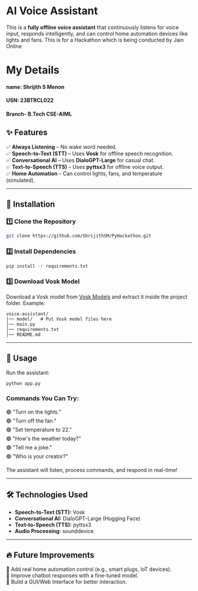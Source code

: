 # AI Voice Assistant 

This is a **fully offline voice assistant** that continuously listens for voice input, responds intelligently, and can control home automation devices like lights and fans.  This is for a Hackathon which is being conducted by Jain Online

# My Details
#### name: Shrijith S Menon
#### USN: 23BTRCL022
#### Branch- B.Tech CSE-AIML

## ✨ Features  
✅ **Always Listening** – No wake word needed.  
✅ **Speech-to-Text (STT)** – Uses **Vosk** for offline speech recognition.  
✅ **Conversational AI** – Uses **DialoGPT-Large** for casual chat.  
✅ **Text-to-Speech (TTS)** – Uses **pyttsx3** for offline voice output.  
✅ **Home Automation** – Can control lights, fans, and temperature (simulated).  

---

## 🚀 Installation  

### 1️⃣ **Clone the Repository**  
```sh
git clone https://github.com/ShrijithSM/PyHackathon.git
```

### 2️⃣ **Install Dependencies**  
```sh
pip install -r requirements.txt
```

### 3️⃣ **Download Vosk Model**  
Download a Vosk model from [Vosk Models](https://alphacephei.com/vosk/models) and extract it inside the project folder. Example:  
```
voice-assistant/
│── model/   # Put Vosk model files here
│── main.py
│── requirements.txt
│── README.md
```
---

## 🎤 Usage  

Run the assistant:  
```sh
python app.py
```

### **Commands You Can Try:**  
🟢 "Turn on the lights."  
🟢 "Turn off the fan."  
🟢 "Set temperature to 22."  
🟢 "How's the weather today?"  
🟢 "Tell me a joke."  
🟢 "Who is your creator?"  

The assistant will listen, process commands, and respond in real-time!  

---

## 🛠️ Technologies Used  
- **Speech-to-Text (STT):** Vosk  
- **Conversational AI:** DialoGPT-Large (Hugging Face)  
- **Text-to-Speech (TTS):** pyttsx3  
- **Audio Processing:** sounddevice  

---

## 🔥 Future Improvements  
🔹 Add real home automation control (e.g., smart plugs, IoT devices).  
🔹 Improve chatbot responses with a fine-tuned model.  
🔹 Build a GUI/Web Interface for better interaction.  